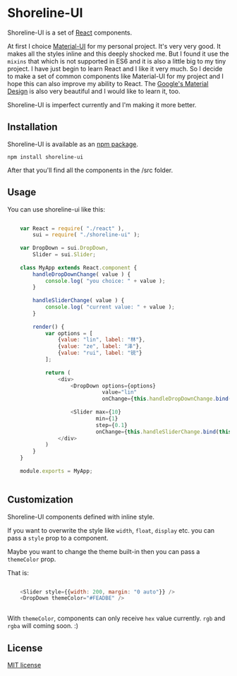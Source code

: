 # Shoreline-UI

Shoreline-UI is a set of [React](http://facebook.github.io/react/) components.

At first I choice [Material-UI](https://github.com/callemall/material-ui) for my personal project. It's very very good. It makes all the styles inline and this deeply shocked me. But I found it use the `mixins` that which is not supported in ES6 and it is also a little big to my tiny project. I have just begin to learn React and I like it very much. So I decide to make a set of common components like Material-UI for my project and I hope this can also improve my ability to React. The [Google's Material Design](https://www.google.com/design/spec/material-design/introduction.html) is also very beautiful and I would like to learn it, too.

Shoreline-UI is imperfect currently and I'm making it more better.

## Installation

Shoreline-UI is available as an [npm package](https://www.npmjs.com/package/shoreline-ui).

    npm install shoreline-ui
    
After that you'll find all the components in the /src folder.

## Usage

You can use shoreline-ui like this:

```javascript

    var React = require( "./react" ),
        sui = require( "./shoreline-ui" );
    
    var DropDown = sui.DropDown,
        Slider = sui.Slider;
    
    class MyApp extends React.component {
        handleDropDownChange( value ) {
            console.log( "you choice: " + value );
        }
        
        handleSliderChange( value ) {
            console.log( "current value: " + value );
        }
        
        render() {
            var options = [
                {value: "lin", label: "林"},
                {value: "ze", label: "泽"},
                {value: "rui", label: "锐"}
            ];
            
            return (
                <div>
                    <DropDown options={options} 
                              value="lin" 
                              onChange={this.handleDropDownChange.bind(this)}  />
                              
                    <Slider max={10} 
                            min={1} 
                            step={0.1} 
                            onChange={this.handleSliderChange.bind(this)} />
                </div>
            )
        }
    }
    
    module.exports = MyApp;
    
```
    
## Customization

Shoreline-UI components defined with inline style. 

If you want to overwrite the style like `width`, `float`, `display` etc. you can pass a `style` prop to a component. 

Maybe you want to change the theme built-in then you can pass a `themeColor` prop.

That is:

```javascript

    <Slider style={{width: 200, margin: "0 auto"}} />
    <DropDown themeColor="#FEADBE" />
    
```
    
With `themeColor`, components can only receive `hex` value currently. `rgb` and `rgba` will coming soon. :)


## License

[MIT license](https://github.com/linzerui/shoreline-ui/blob/master/LICENSE)